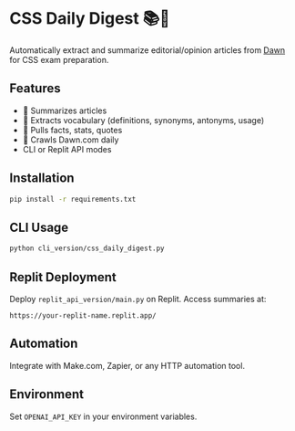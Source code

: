 # CSS Daily Digest 📚📰

Automatically extract and summarize editorial/opinion articles from [Dawn](https://www.dawn.com/opinion) for CSS exam preparation.

## Features

- 🧠 Summarizes articles
- 📖 Extracts vocabulary (definitions, synonyms, antonyms, usage)
- 💬 Pulls facts, stats, quotes
- 📰 Crawls Dawn.com daily
- CLI or Replit API modes

## Installation

```bash
pip install -r requirements.txt
```

## CLI Usage

```bash
python cli_version/css_daily_digest.py
```

## Replit Deployment

Deploy `replit_api_version/main.py` on Replit. Access summaries at:

```
https://your-replit-name.replit.app/
```

## Automation

Integrate with Make.com, Zapier, or any HTTP automation tool.

## Environment

Set `OPENAI_API_KEY` in your environment variables.
